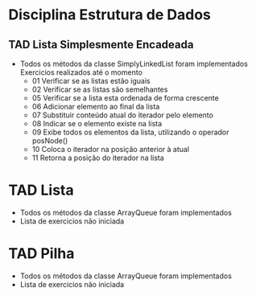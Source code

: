 # Disciplina Estrutura de Dados

## TAD Lista Simplesmente Encadeada
- Todos os métodos da classe SimplyLinkedList foram implementados
Exercicios realizados até o momento
    - 01 Verificar se as listas estão iguais
    - 02 Verificar se as listas são semelhantes
    - 05 Verificar se a lista esta ordenada de forma crescente
    - 06 Adicionar elemento ao final da lista
    - 07 Substituir conteúdo atual do iterador pelo elemento
    - 08 Indicar se o elemento existe na lista
    - 09 Exibe todos os elementos da lista, utilizando o operador posNode()
    - 10 Coloca o iterador na posição anterior à atual
    - 11 Retorna a posição do iterador na lista

# TAD Lista
- Todos os métodos da classe ArrayQueue foram implementados
- Lista de exercicios não iniciada

# TAD Pilha
- Todos os métodos da classe ArrayQueue foram implementados
- Lista de exercicios não iniciada